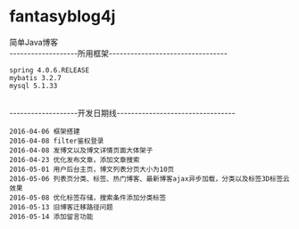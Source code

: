 # fantasyblog4j
简单Java博客
</br>
-------------------所用框架---------------------------------

    spring 4.0.6.RELEASE
    mybatis 3.2.7
    mysql 5.1.33
    
</br>
-------------------开发日期线---------------------------------

    2016-04-06 框架搭建
    2016-04-08 filter鉴权登录
    2016-04-08 发博文以及博文详情页面大体架子
    2016-04-23 优化发布文章，添加文章搜索
    2016-05-01 用户后台主页，博文列表分页大小为10页
    2016-05-06 列表页分类、标签、热门博客、最新博客ajax异步加载，分类以及标签3D标签云效果
    2016-05-08 优化标签存储，搜索条件添加分类标签
    2016-05-13 旧博客迁移路径问题
    2016-05-14 添加留言功能
    

